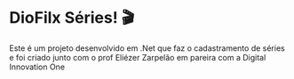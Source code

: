 # DioFilx Séries! :clapper:

Este é um projeto desenvolvido em .Net que faz o cadastramento de séries e foi criado junto com o prof Eliézer Zarpelão em pareira com a Digital Innovation One 